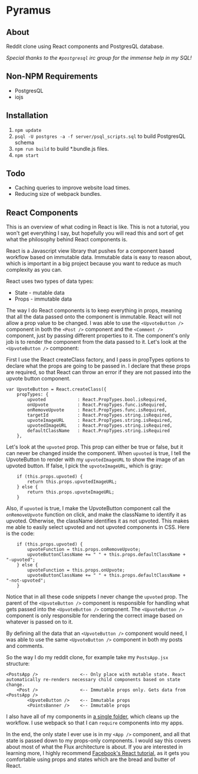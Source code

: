 # Pyramus
## About
Reddit clone using React components and PostgresQL database.

*Special thanks to the `#postgresql` irc group for the immense help in my SQL!*

## Non-NPM Requirements
* PostgresQL
* iojs

## Installation
1. `npm update`
2. `psql -U postgres -a -f server/psql_scripts.sql` to build PostgresQL schema
3. `npm run build` to build \*.bundle.js files.
4. `npm start`

## Todo

* Caching queries to improve website load times.
* Reducing size of webpack bundles.

## React Components

This is an overview of what coding in React is like. This is not a tutorial, you won't get everything I say, but hopefully you will read this and sort of get what the philosophy behind React components is.

React is a Javascript view library that pushes for a component based workflow based on immutable data. Immutable data is easy to reason about, which is important in a big project because you want to reduce as much complexity as you can.

React uses two types of data types:

* State - mutable data
* Props - immutable data

The way I do React components is to keep everything in props, meaning that all the data passed onto the component is immutable. React will not allow a prop value to be changed. I was able to use the `<UpvoteButton />` component in both the `<Post />` component and the `<Comment />` component, just by passing different properties to it. The component's only job is to render the component from the data passed to it. Let's look at the `<UpvoteButton />` component:

First I use the React createClass factory, and I pass in propTypes options to declare what the props are going to be passed in. I declare that these props are required, so that React can throw an error if they are not passed into the upvote button component.

    var UpvoteButton = React.createClass({
        propTypes: {
            upvoted            : React.PropTypes.bool.isRequired,
            onUpvote           : React.PropTypes.func.isRequired,
            onRemoveUpvote     : React.PropTypes.func.isRequired,
            targetId           : React.PropTypes.string.isRequired,
            upvoteImageURL     : React.PropTypes.string.isRequired,
            upvotedImageURL    : React.PropTypes.string.isRequired,
            defaultClassName   : React.PropTypes.string.isRequired
        },

Let's look at the `upvoted` prop. This prop can either be true or false, but it can never be changed inside the component. When `upvoted` is true, I tell the UpvoteButton to render with my `upvotedImageURL` to show the image of an upvoted button. If false, I pick the `upvoteImageURL`, which is gray:

        if (this.props.upvoted) {
            return this.props.upvotedImageURL;
        } else {
            return this.props.upvoteImageURL;
        }


Also, if `upvoted` is true, I make the UpvoteButton component call the `onRemoveUpvote` function on click, and make the className to identify it as upvoted. Otherwise, the className identifies it as not upvoted. This makes me able to easily select upvoted and not upvoted components in CSS. Here is the code:

        if (this.props.upvoted) {
            upvoteFunction = this.props.onRemoveUpvote;
            upvoteButtonClassName += " " + this.props.defaultClassName + "-upvoted";
        } else {
            upvoteFunction = this.props.onUpvote;
            upvoteButtonClassName += " " + this.props.defaultClassName + "-not-upvoted";
        }

Notice that in all these code snippets I never change the `upvoted` prop. The parent of the `<UpvoteButton />` component is responsible for handling what gets passed into the `<UpvoteButton />` component. The `<UpvoteButton />` component is only responsible for rendering the correct image based on whatever is passed on to it.

By defining all the data that an `<UpvoteButton />` component would need, I was able to use the same `<UpvoteButton />` component in both my posts and comments.

So the way I do my reddit clone, for example take my `PostsApp.jsx` structure:

    <PostsApp />                <-- Only place with mutable state. React automatically re-renders necessary child components based on state change.
        <Post />                <-- Immutable props only. Gets data from <PostsApp />
            <UpvoteButton />    <-- Immutable props
            <PointsBanner />    <-- Immutable props

I also have all of my components in [a single folder](https://github.com/keithyong/pyramus/tree/master/client), which cleans up the workflow. I use webpack so that I can `require` components into my apps.

In the end, the only state I ever use is in my `<App />` component, and all that state is passed down to my props-only components. I would say this covers about most of what the Flux architecture is about. If you are interested in learning more, I highly recommend [Facebook's React tutorial](http://facebook.github.io/react/docs/tutorial.html), as it gets you comfortable using props and states which are the bread and butter of React.
